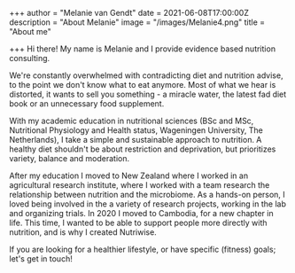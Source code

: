 +++
author = "Melanie van Gendt"
date = 2021-06-08T17:00:00Z
description = "About Melanie"
image = "/images/Melanie4.png"
title = "About me"

+++
Hi there! My name is Melanie and I provide evidence based nutrition consulting. 

We're constantly overwhelmed with contradicting diet and nutrition advise, to the point we don't know what to eat anymore. Most of what we hear is distorted, it wants to sell you something - a miracle water, the latest fad diet book or an unnecessary food supplement. 

With my academic education in nutritional sciences (BSc and MSc, Nutritional Physiology and Health status, Wageningen University, The Netherlands), I take a simple and sustainable approach to nutrition. A healthy diet shouldn't be about restriction and deprivation, but prioritizes variety, balance and moderation.

After my education I moved to New Zealand where I worked in an agricultural research institute, where I worked with a team research the relationship between nutrition and the microbiome. As a hands-on person, I loved being involved in the a variety of research projects, working in the lab and organizing trials. In 2020 I moved to Cambodia, for a new chapter in life. This time, I wanted to be able to support people more directly with nutrition, and is why I created Nutriwise. 

If you are looking for a healthier lifestyle, or have specific (fitness) goals; let's get in touch!